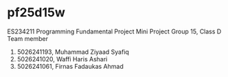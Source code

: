 # pf25d15w
ES234211 Programming Fundamental Project
Mini Project
Group 15, Class D
Team member
1. 5026241193, Muhammad Ziyaad Syafiq
2. 5026241020, Waffi Haris Ashari
3. 5026241061, Firnas Fadaukas Ahmad
